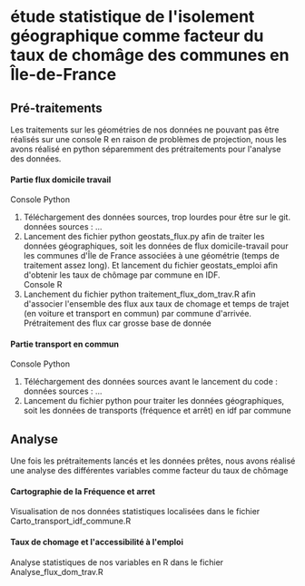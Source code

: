 # étude statistique de l'isolement géographique comme facteur du taux de chomâge des communes en Île-de-France 

## Pré-traitements 

Les traitements sur les géométries de nos données ne pouvant pas être réalisés sur une console R en raison de problèmes de projection, nous les avons réalisé en python séparemment des prétraitements pour l'analyse des données.  

#### Partie flux domicile travail 
  Console Python 
1. Téléchargement des données sources, trop lourdes pour être sur le git.
données sources : ... 
2. Lancement des fichier python geostats_flux.py afin de traiter les données géographiques, soit les données de flux domicile-travail pour les communes d'Île de France associées à une géométrie (temps de traitement assez long). Et lancement du fichier geostats_emploi afin d'obtenir les taux de chômage par commune en IDF.  
   Console R 
3. Lanchement du fichier python traitement_flux_dom_trav.R afin d'associer l'ensemble des flux aux taux de chomage et temps de trajet (en voiture et transport en commun) par commune d'arrivée. Prétraitement des flux car grosse base de donnée 

#### Partie transport en commun 
  Console Python 
1. Téléchargement des données sources avant le lancement du code :
données sources : ... 
2. Lancement du fichier python pour traiter les données géographiques, soit les données de transports (fréquence et arrêt) en idf par commune

## Analyse 

Une fois les prétraitements lancés et les données prêtes, nous avons réalisé une analyse des différentes variables comme facteur du taux de chômage 

#### Cartographie de la Fréquence et arret 

Visualisation de nos données statistiques localisées dans le fichier Carto_transport_idf_commune.R

#### Taux de chomage et l'accessibilité à l'emploi

Analyse statistiques de nos variables en R dans le fichier Analyse_flux_dom_trav.R
